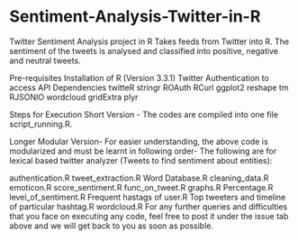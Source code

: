 # Sentiment-Analysis-Twitter-in-R
Twitter Sentiment Analysis project in R
Takes feeds from Twitter into R. The sentiment of the tweets is analysed and classified into positive, negative and neutral tweets.

Pre-requisites
Installation of R (Version 3.3.1)
Twitter Authentication to access API
Dependencies
twitteR
stringr
ROAuth
RCurl
ggplot2
reshape
tm
RJSONIO
wordcloud
gridExtra
plyr

Steps for Execution
Short Version -
The codes are compiled into one file script_running.R.

Longer Modular Version-
For easier understanding, the above code is modularized and must be learnt in following order-
The following are for lexical based twitter analyzer (Tweets to find sentiment about entities):

authentication.R
tweet_extraction.R
Word Database.R
cleaning_data.R
emoticon.R
score_sentiment.R
func_on_tweet.R
graphs.R
Percentage.R
level_of_sentiment.R
Frequent hastags of user.R
Top tweeters and timeline of particular hashtag.R
wordcloud.R
For any further queries and difficulties that you face on executing any code, feel free to post it under the issue tab above and we will get back to you as soon as possible.

